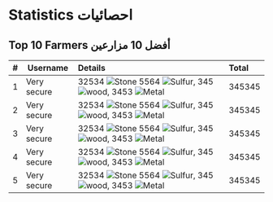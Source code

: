 # Statistics احصائيات

## Top 10 Farmers أفضل 10 مزارعين
| #    | Username            | Details                             |  Total |
|-----------:|---------------------|:-----------------------------------------|:-----|
| 1  | Very secure         | 32534 ![Stone](https://i.imgur.com/yWuU5wX.png) 5564 ![Sulfur](https://i.imgur.com/qIHMHQf.png), 345 ![wood](https://i.imgur.com/ukswZN1.png), 3453 ![Metal](https://i.imgur.com/HhkZJFa.png)                 | 345345 |
| 2  | Very secure         | 32534 ![Stone](https://i.imgur.com/yWuU5wX.png) 5564 ![Sulfur](https://i.imgur.com/qIHMHQf.png), 345 ![wood](https://i.imgur.com/ukswZN1.png), 3453 ![Metal](https://i.imgur.com/HhkZJFa.png)                 | 345345 |
| 3  | Very secure         | 32534 ![Stone](https://i.imgur.com/yWuU5wX.png) 5564 ![Sulfur](https://i.imgur.com/qIHMHQf.png), 345 ![wood](https://i.imgur.com/ukswZN1.png), 3453 ![Metal](https://i.imgur.com/HhkZJFa.png)                 | 345345 |
| 4  | Very secure         | 32534 ![Stone](https://i.imgur.com/yWuU5wX.png) 5564 ![Sulfur](https://i.imgur.com/qIHMHQf.png), 345 ![wood](https://i.imgur.com/ukswZN1.png), 3453 ![Metal](https://i.imgur.com/HhkZJFa.png)                 | 345345 |
| 5  | Very secure         | 32534 ![Stone](https://i.imgur.com/yWuU5wX.png) 5564 ![Sulfur](https://i.imgur.com/qIHMHQf.png), 345 ![wood](https://i.imgur.com/ukswZN1.png), 3453 ![Metal](https://i.imgur.com/HhkZJFa.png)                 | 345345 |
